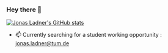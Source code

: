 ### Hey there 👋
[![Jonas Ladner's GitHub stats](https://github-readme-stats.vercel.app/api?username=ladnerjonas&count_private=true&show_icons=true&theme=github_dark)](https://github.com/anuraghazra/github-readme-stats)
- 📫 Currently searching for a student working opportunity : [jonas.ladner@tum.de](mailto:jonas.ladner+job@tum.de)
<!--
does not show fork languages
[![Top Langs](https://github-readme-stats.vercel.app/api/top-langs/?username=ladnerjonas&layout=compact&langs_count=5&theme=github_dark)](https://github.com/anuraghazra/github-readme-stats)
-->
<!--
**LadnerJonas/LadnerJonas** is a ✨ _special_ ✨ repository because its `README.md` (this file) appears on your GitHub profile.

Here are some ideas to get you started:

- 🔭 I’m currently working on ...
- 🌱 I’m currently learning ...
- 👯 I’m looking to collaborate on ...
- 🤔 I’m looking for help with ...
- 💬 Ask me about ...
- 📫 How to reach me: ...
- 😄 Pronouns: ...
- ⚡ Fun fact: ...
-->
